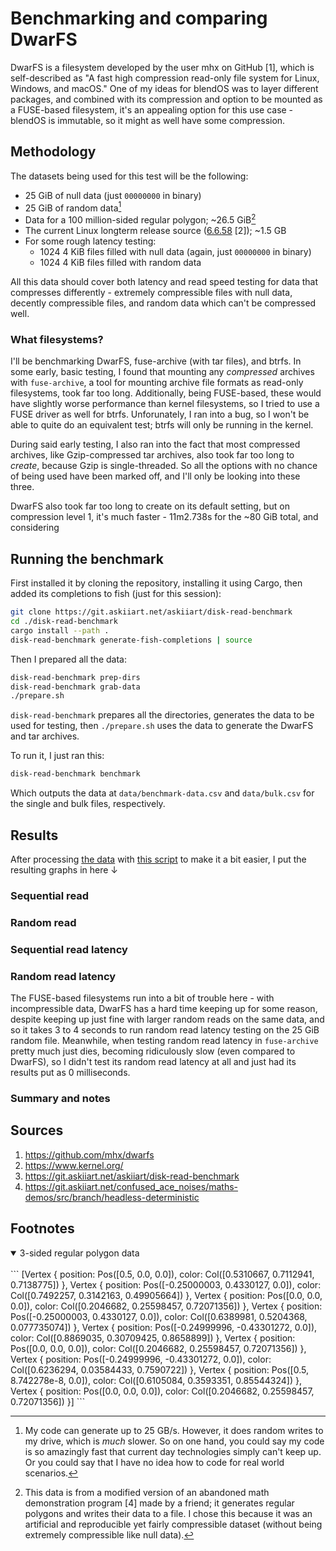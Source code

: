 # Benchmarking and comparing DwarFS

DwarFS is a filesystem developed by the user mhx on GitHub [1], which is self-described as "A fast high compression read-only file system for Linux, Windows, and macOS." One of my ideas for blendOS was to layer different packages, and combined with its compression and option to be mounted as a FUSE-based filesystem, it's an appealing option for this use case - blendOS is immutable, so it might as well have some compression.

## Methodology

The datasets being used for this test will be the following:

- 25 GiB of null data (just `00000000` in binary)
- 25 GiB of random data[^1]
- Data for a 100 million-sided regular polygon; ~26.5 GiB[^2]
- The current Linux longterm release source ([6.6.58](https://cdn.kernel.org/pub/linux/kernel/v6.x/linux-6.6.58.tar.xz) [2]); ~1.5 GB
- For some rough latency testing:
  - 1024 4 KiB files filled with null data (again, just `00000000` in binary)
  - 1024 4 KiB files filled with random data

All this data should cover both latency and read speed testing for data that compresses differently - extremely compressible files with null data, decently compressible files, and random data which can't be compressed well.

### What filesystems?

I'll be benchmarking DwarFS, fuse-archive (with tar files), and btrfs. In some early, basic testing, I found that mounting any *compressed* archives with `fuse-archive`, a tool for mounting archive file formats as read-only filesystems, took far too long. Additionally, being FUSE-based, these would have slightly worse performance than kernel filesystems, so I tried to use a FUSE driver as well for btrfs. Unforunately, I ran into a bug, so I won't be able to quite do an equivalent test; btrfs will only be running in the kernel.

During said early testing, I also ran into the fact that most compressed archives, like Gzip-compressed tar archives, also took far too long to *create*, because Gzip is single-threaded. So all the options with no chance of being used have been marked off, and I'll only be looking into these three.

DwarFS also took far too long to create on its default setting, but on compression level 1, it's much faster - 11m2.738s for the ~80 GiB total, and considering

## Running the benchmark

First installed it by cloning the repository, installing it using Cargo, then added its completions to fish (just for this session):

```sh
git clone https://git.askiiart.net/askiiart/disk-read-benchmark
cd ./disk-read-benchmark
cargo install --path .
disk-read-benchmark generate-fish-completions | source
```

Then I prepared all the data:

```sh
disk-read-benchmark prep-dirs
disk-read-benchmark grab-data
./prepare.sh
```

`disk-read-benchmark` prepares all the directories, generates the data to be used for testing, then `./prepare.sh` uses the data to generate the DwarFS and tar archives.

To run it, I just ran this:

```sh
disk-read-benchmark benchmark
```

Which outputs the data at `data/benchmark-data.csv` and `data/bulk.csv` for the single and bulk files, respectively.

## Results

After processing [the data](/assets/benchmarking-dwarfs/data/) with [this script](/assets/benchmarking-dwarfs/process-data.py) to make it a bit easier, I put the resulting graphs in here ↓

### Sequential read

<div>
  <canvas id="seq_read_chart" class="chart"></canvas>
</div>


### Random read

<div>
  <canvas id="rand_read_chart" class="chart"></canvas>
</div>


### Sequential read latency

<div>
  <canvas id="seq_read_latency_chart" class="chart"></canvas>
</div>

### Random read latency

<div>
  <canvas id="rand_read_latency_chart" class="chart"></canvas>
</div>


The FUSE-based filesystems run into a bit of trouble here - with incompressible data, DwarFS has a hard time keeping up for some reason, despite keeping up just fine with larger random reads on the same data, and so it takes 3 to 4 seconds to run random read latency testing on the 25 GiB random file. Meanwhile, when testing random read latency in `fuse-archive` pretty much just dies, becoming ridiculously slow (even compared to DwarFS), so I didn't test its random read latency at all and just had its results put as 0 milliseconds.

### Summary and notes

## Sources

1. <https://github.com/mhx/dwarfs>
2. <https://www.kernel.org/>
3. <https://git.askiiart.net/askiiart/disk-read-benchmark>
4. <https://git.askiiart.net/confused_ace_noises/maths-demos/src/branch/headless-deterministic>

## Footnotes

[^1]: My code can generate up to 25 GB/s. However, it does random writes to my drive, which is *much* slower. So on one hand, you could say my code is so amazingly fast that current day technologies simply can't keep up. Or you could say that I have no idea how to code for real world scenarios.
[^2]: This data is from a modified version of an abandoned math demonstration program [4] made by a friend; it generates regular polygons and writes their data to a file. I chose this because it was an artificial and reproducible yet fairly compressible dataset (without being extremely compressible like null data).
<details open>
<summary>3-sided regular polygon data</summary>
<br>
<!-- I put it in here just as a `style`, it didn't work. I put it in as a div with that `style`, it didn't work. I put it in as a div of that class which has those properties in style.css, it works -->
<!-- i hate webdev i hate webdev i hate webdev i hate webdev i hate webdev i hate webdev -->
<div class="force-word-wrap">
```
[Vertex { position: Pos([0.5, 0.0, 0.0]), color: Col([0.5310667, 0.7112941, 0.7138775]) }, Vertex { position: Pos([-0.25000003, 0.4330127, 0.0]), color: Col([0.7492257, 0.3142163, 0.49905664]) }, Vertex { position: Pos([0.0, 0.0, 0.0]), color: Col([0.2046682, 0.25598457, 0.72071356]) }, Vertex { position: Pos([-0.25000003, 0.4330127, 0.0]), color: Col([0.6389981, 0.5204368, 0.077735074]) }, Vertex { position: Pos([-0.24999996, -0.43301272, 0.0]), color: Col([0.8869035, 0.30709425, 0.8658899]) }, Vertex { position: Pos([0.0, 0.0, 0.0]), color: Col([0.2046682, 0.25598457, 0.72071356]) }, Vertex { position: Pos([-0.24999996, -0.43301272, 0.0]), color: Col([0.6236294, 0.03584433, 0.7590722]) }, Vertex { position: Pos([0.5, 8.742278e-8, 0.0]), color: Col([0.6105084, 0.3593351, 0.85544324]) }, Vertex { position: Pos([0.0, 0.0, 0.0]), color: Col([0.2046682, 0.25598457, 0.72071356]) }]
```
</div>
</details>

<!-- JavaScript for graphs goes hereeeeeee -->
<script src="https://cdn.jsdelivr.net/npm/chart.js"></script>
<script src="/assets/benchmarking-dwarfs/js/declare_vars.js"></script>
<script src="/assets/benchmarking-dwarfs/js/seq_read.js"></script>
<script src="/assets/benchmarking-dwarfs/js/rand_read.js"></script>
<script src="/assets/benchmarking-dwarfs/js/seq_latency.js"></script>
<script src="/assets/benchmarking-dwarfs/js/rand_latency.js"></script>
